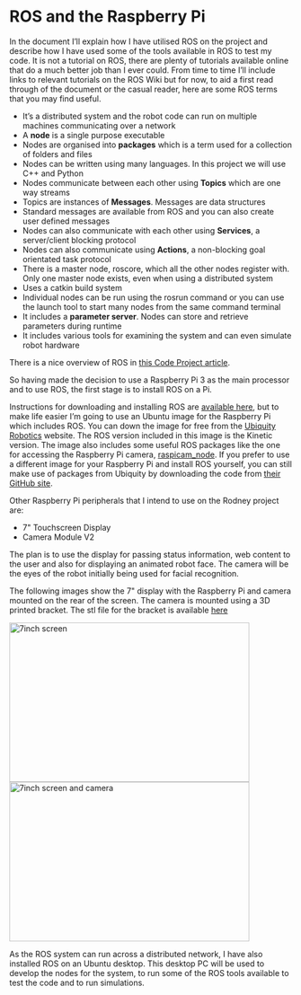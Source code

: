 # ROS and the Raspberry Pi
In the document I’ll explain how I have utilised ROS on the project and describe how I have used some of the tools available in ROS to test my code. It is not a tutorial on ROS, there are plenty of tutorials available online that do a much better job than I ever could. From time to time I’ll include links to relevant tutorials on the ROS Wiki but for now, to aid a first read through of the document or the casual reader, here are some ROS terms that you may find useful.
* It’s a distributed system and the robot code can run on multiple machines communicating over a network
* A __node__ is a single purpose executable
* Nodes are organised into __packages__ which is a term used for a collection of folders and files
* Nodes can be written using many languages. In this project we will use C++ and Python
* Nodes communicate between each other using __Topics__ which are one way streams
* Topics are instances of __Messages__. Messages are data structures
* Standard messages are available from ROS and you can also create user defined messages
* Nodes can also communicate with each other using __Services__, a server/client blocking protocol
* Nodes can also communicate using __Actions__, a non-blocking goal orientated task protocol
* There is a master node, roscore, which all the other nodes register with. Only one master node exists, even when using a distributed system
* Uses a catkin build system
* Individual nodes can be run using the rosrun command or you can use the launch tool to start many nodes from the same command terminal
* It includes a __parameter server__. Nodes can store and retrieve parameters during runtime
* It includes various tools for examining the system and can even simulate robot hardware

There is a nice overview of ROS in [this Code Project article](https://www.codeproject.com/Articles/1229906/Build-an-Autonomous-Mobile-Robot-with-the-Intel-Re "this Code Project article").

So having made the decision to use a Raspberry Pi 3 as the main processor and to use ROS, the first stage is to install ROS on a Pi.

Instructions for downloading and installing ROS are [available here](http://wiki.ros.org/ROS/Installation "available here"), but to make life easier I’m going to use an Ubuntu image for the Raspberry Pi which includes ROS. You can down the image for free from the [Ubiquity Robotics](https://ubiquityrobotics.com/ "Ubiquity Robotics") website. The ROS version included in this image is the Kinetic version. The image also includes some useful ROS packages like the one for accessing the Raspberry Pi camera, [raspicam_node](https://github.com/ubiquityRobotics/raspicam_node "raspicam_node"). If you prefer to use a different image for your Raspberry Pi and install ROS yourself, you can still make use of packages from Ubiquity by downloading the code from [their GitHub site](https://github.com/UbiquityRobotics "their GitHub site").

Other Raspberry Pi peripherals that I intend to use on the Rodney project are:
- 7" Touchscreen Display
- Camera Module V2

The plan is to use the display for passing status information, web content to the user and also for displaying an animated robot face. The camera will be the eyes of the robot initially being used for facial recognition.

The following images show the 7" display with the Raspberry Pi and camera mounted on the rear of the screen. The camera is mounted using a 3D printed bracket. The stl file for the bracket is available [here]( https://github.com/phopley/rodney/blob/master/hardware/3D%20Prints/camera%20bracketV2.stl "Camera bracket")

<img src="https://github.com/phopley/rodney/blob/master/docs/images/Optimized-IMG_0380.JPG" width="427" height="284" title="7inch screen"> <img src="https://github.com/phopley/rodney/blob/master/docs/images/Optimized-IMG_0381.JPG" width="427" height="284" title="7inch screen and camera">

As the ROS system can run across a distributed network, I have also installed ROS on an Ubuntu desktop. This desktop PC will be used to develop the nodes for the system, to run some of the ROS tools available to test the code and to run simulations.
